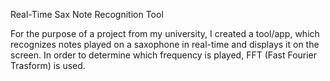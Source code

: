 Real-Time Sax Note Recognition Tool

For the purpose of a project from my university, I created a tool/app, which recognizes notes played on a saxophone in real-time and displays it on the screen. In order to determine which frequency is played, FFT (Fast Fourier Trasform) is used.
